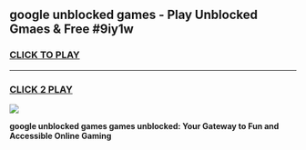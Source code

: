 
## google unblocked games - Play Unblocked Gmaes & Free #9iy1w
<h3>
<a href="https://premium.freeplayer.one?title=google_unblocked_games&ref=03M">CLICK TO PLAY</a></h3>
<hr>

<h3>
<a href="https://premium.freeplayer.one?title=google_unblocked_games&ref=03M">CLICK 2 PLAY</a>
  
</h3>

<a href="https://premium.freeplayer.one?title=google_unblocked_games&ref=03M"><img src="https://clearcache.store/games.png"></a>


**google unblocked games games unblocked: Your Gateway to Fun and Accessible Online Gaming**
